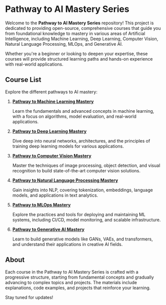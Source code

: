 # **Pathway to AI Mastery Series**

Welcome to the **Pathway to AI Mastery Series** repository! This project is dedicated to providing open-source, comprehensive courses that guide you from foundational knowledge to mastery in various areas of Artificial Intelligence, including Machine Learning, Deep Learning, Computer Vision, Natural Language Processing, MLOps, and Generative AI.

Whether you're a beginner or looking to deepen your expertise, these courses will provide structured learning paths and hands-on experience with real-world applications.

## **Course List**

Explore the different pathways to AI mastery:

1. [**Pathway to Machine Learning Mastery**](https://ancilcleetus.github.io/Pathway-to-Machine-Learning-Mastery/)
    
    Learn the fundamentals and advanced concepts in machine learning, with a focus on algorithms, model evaluation, and real-world applications.

2. [**Pathway to Deep Learning Mastery**](https://ancilcleetus.github.io/Pathway-to-Deep-Learning-Mastery/)
    
    Dive deep into neural networks, architectures, and the principles of training deep learning models for various applications.

3. [**Pathway to Computer Vision Mastery**](https://ancilcleetus.github.io/Pathway-to-Computer-Vision-Mastery/)
    
    Master the techniques of image processing, object detection, and visual recognition to build state-of-the-art computer vision solutions.

4. [**Pathway to Natural Language Processing Mastery**](https://ancilcleetus.github.io/Pathway-to-NLP-Mastery/)
    
    Gain insights into NLP, covering tokenization, embeddings, language models, and applications in text analytics.

5. [**Pathway to MLOps Mastery**](https://ancilcleetus.github.io/Pathway-to-MLOps-Mastery/)
    
    Explore the practices and tools for deploying and maintaining ML systems, including CI/CD, model monitoring, and scalable infrastructure.

6. [**Pathway to Generative AI Mastery**](https://ancilcleetus.github.io/Pathway-to-Generative-AI-Mastery/)
    
    Learn to build generative models like GANs, VAEs, and transformers, and understand their applications in creative AI fields.

## **About**

Each course in the Pathway to AI Mastery Series is crafted with a progressive structure, starting from fundamental concepts and gradually advancing to complex topics and projects. The materials include explanations, code examples, and projects that reinforce your learning.

Stay tuned for updates!
